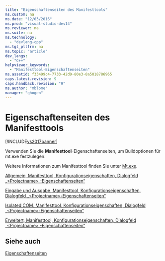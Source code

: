 ```yaml
---
title: "Eigenschaftenseiten des Manifesttools"
ms.custom: na
ms.date: "12/03/2016"
ms.prod: "visual-studio-dev14"
ms.reviewer: na
ms.suite: na
ms.technology: 
  - "devlang-cpp"
ms.tgt_pltfrm: na
ms.topic: "article"
dev_langs: 
  - "C++"
helpviewer_keywords: 
  - "Manifesttool-Eigenschaftenseiten"
ms.assetid: f33499c4-7733-42d9-80e3-8a5018786965
caps.latest.revision: 9
caps.handback.revision: "9"
ms.author: "mblome"
manager: "ghogen"
---
```

# Eigenschaftenseiten des Manifesttools
[!INCLUDE[vs2017banner](../assembler/inline/includes/vs2017banner.md)]

Verwenden Sie die **Manifesttool**\-Eigenschaftenseiten, um Buildoptionen für mt.exe festzulegen.  
  
 Weitere Informationen zum Manifesttool finden Sie unter [Mt.exe](http://msdn.microsoft.com/library/aa375649).  
  
 [Allgemein, Manifesttool, Konfigurationseigenschaften, Dialogfeld „\<Projectname\> \-Eigenschaftenseiten“](../ide/general-manifest-tool-configuration-properties.md)  
  
 [Eingabe und Ausgabe, Manifesttool, Konfigurationseigenschaften, Dialogfeld „\<Projectname\>\-Eigenschaftenseiten“](../ide/input-and-output-manifest-tool.md)  
  
 [Isolated COM, Manifesttool, Konfigurationseigenschaften, Dialogfeld „\<Projectname\>\-Eigenschaftenseiten“](../ide/isolated-com-manifest-tool.md)  
  
 [Erweitert, Manifesttool, Konfigurationseigenschaften, Dialogfeld „\<Projectname\> \-Eigenschaftenseiten“](../ide/advanced-manifest-tool.md)  
  
## Siehe auch  
 [Eigenschaftenseiten](../ide/property-pages-visual-cpp.md)